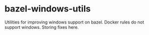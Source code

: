 # bazel-windows-utils

Utilities for improving windows support on bazel.
Docker rules do not support windows.
Storing fixes here.
